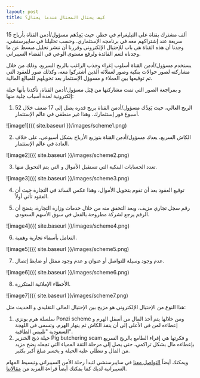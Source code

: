 ```yaml
---
layout: post
title: كيف يحتال المحتال عندما يحتال؟
---
```


15 ألف مشترك بقناة على التيليغرام في خطر. حيث يَعِدُهم مسؤول/أدمن القناة بأرباح سريعة عند إشتراكهم معه في برنامجه الإستثماري.
وحسب تحليلنا في سايبرسنشي، وجدنا أن هذه القناة هي باب للإحتيال الإلكتروني وقررنا أن ننشر تحليل مبسط عن ما وجدناه لتعم الفائدة ولرفع مستوى الوعي في الفضاء السيبراني.

يستخدم مسؤول/أدمن القناة أسلوب إغراء وجذب الراغب بالربح السريع، وذلك من خلال مشاركته لصور حوالات بنكية وصور لعملائه الذين أشتركوا معه، وكذلك صور للعقود التي تم توقيعها بين العملاء و مسوؤل الإستثمار بعد تحويلهم للمبالغ المالية.


و بمراجعة الصور التي تمت مشاركتها من قِبَل مسؤول/أدمن القناة، تأكدنا بأنها حيلة إلكترونية لعدة أسباب جلية منها:
1. الربح العالي، حيث يَعِدُك مسؤول/أدمن القناة بربح قدره يصل إلى 17 ضعف خلال 52 أسبوع فور إستثمارك. وهذا غير منطقي في عالم الإستثمار.

![image1]({{ site.baseurl }}/images/scheme1.png)


2. الكاش السريع، يعدك مسؤول/أدمن القناة بتوزيع الأرباح بشكل أسبوعي، على خلاف العادة في عالم الإستثمار.

![image2]({{ site.baseurl }}/images/scheme2.png)


3. تعدد الحسابات البنكية التي تستقبل الأموال و التي يتم التحويل منها.

![image3]({{ site.baseurl }}/images/scheme3.png)


4. توقيع العقود بعد أن تقوم بتحويل الأموال، وهذا عكس السائد في التجارة حيث أن العقود تأتي أولاً.


5. رقم سجل تجاري مزيف، وبعد التحقق منه من خلال خدمات وزارة التجارة، يتضح أن الرقم يرجع لشركة مطروحة بالفعل في سوق الأسهم السعودي.

![image4]({{ site.baseurl }}/images/scheme4.png)


6. التعامل بأسماء تجارية وهمية.

![image5]({{ site.baseurl }}/images/scheme5.png)


7. عدم وجود وسيلة للتواصل أو عنوان و عدم وجود ممثل أو ضابط إتصال.

![image6]({{ site.baseurl }}/images/scheme6.png)


8. الأخطاء الإملائية المتكررة.

![image7]({{ site.baseurl }}/images/scheme7.png)


هذا النوع من الإحتيال الإلكتروني هو مزيج بين الإحتيال المالي التقليدي و الحديث مثل:

1. سلسلة هرم بونزي Ponzi scheme ومن خلالها يتم أخذ المال من أسفل الهرم و إعطاءه لمن في الأعلى إلى أن ينفذ الكاش ثم ينهار الهرم.  وتسمى في اللهجة السعودية "تلبيس الطاقية".
2. حيلة ذبح الخنزير Pig butchering scam و فكرتها هي إغراء الطامع بالربح السريع بإعطاءه مال بشكل تراكمي، حتى يصل إلى مرحلة الثقة العمياء التي تجعله يضخ مزيد من المال و تنطلي عليه الحيلة و يخسر مبلغ أكبر بكثير.

ويمكنك أيضاً [التواصل معنا](https://www.cybersenshi.com/pages/contact/) في سايبرسنشي لتبدأ رحلة الأمن السيبراني وتبسيط المهام السيبرانية لديك كما يمكنك أيضاً قراءة المزيد من [مقالاتنا](https://blog.cybersenshi.com/).

